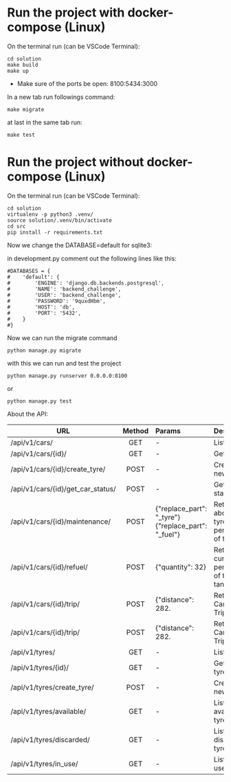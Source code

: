 # Run the project with docker-compose (Linux)

On the terminal run (can be VSCode Terminal):
```
cd solution
make build
make up
```

- Make sure of the ports be open: 8100:5434:3000

In a new tab run followings command:

```
make migrate
```
at last in the same tab run:
```
make test
```

# Run the project without docker-compose (Linux)

On the terminal run (can be VSCode Terminal):
```
cd solution
virtualenv -p python3 .venv/
source solution/.venv/bin/activate
cd src
pip install -r requirements.txt
```

Now we change the DATABASE=default for sqlite3:

in development.py comment out the following lines like this:

```
#DATABASES = {
#    'default': {
#        'ENGINE': 'django.db.backends.postgresql',
#        'NAME': 'backend_challenge',
#        'USER': 'backend_challenge',
#        'PASSWORD': '9quxdHbm',
#        'HOST': 'db',
#        'PORT': '5432',
#    }
#}
```

Now we can run the migrate command

```
python manage.py migrate
```

with this we can run and test the project

```
python manage.py runserver 0.0.0.0:8100
```
or
```
python manage.py test
```

About the API:

| URL                                |  Method  | Params  | Description      |
|------------------------------------|:--------:|:--------|-----------------|
| /api/v1/cars/                      |    GET   |    -    | List all cars         |
| /api/v1/cars/{id}/                 |    GET   |    -    | Get one car           |
| /api/v1/cars/{id}/create_tyre/     |    POST  |    -    | Create a new car      |
| /api/v1/cars/{id}/get_car_status/  |    POST  |    -    | Get car status        |
| /api/v1/cars/{id}/maintenance/     |    POST  |{"replace_part": "_tyre"} <br/> {"replace_part": "_fuel"}   | Return info abouts the tyres or percetage of fuel      |
| /api/v1/cars/{id}/refuel/          |    POST  |{"quantity": 32}  | Return the current percetage of the car tank  |
| /api/v1/cars/{id}/trip/            |    POST  |{"distance": 282. | Return the Car and Trip infos      |
| /api/v1/cars/{id}/trip/            |    POST  |{"distance": 282. | Return the Car and Trip infos      |
| /api/v1/tyres/                     |    GET   |    -             | List all tyres           |
| /api/v1/tyres/{id}/                |    GET   |    -             | Get one tyre             |
| /api/v1/tyres/create_tyre/         |    POST  |    -             | Create a new Tyre        |
| /api/v1/tyres/available/           |    GET   |    -             | List all available tyres |
| /api/v1/tyres/discarded/           |    GET   |    -             | List all discarded tyres |
| /api/v1/tyres/in_use/              |    GET   |    -             | List all in use tyres    |
